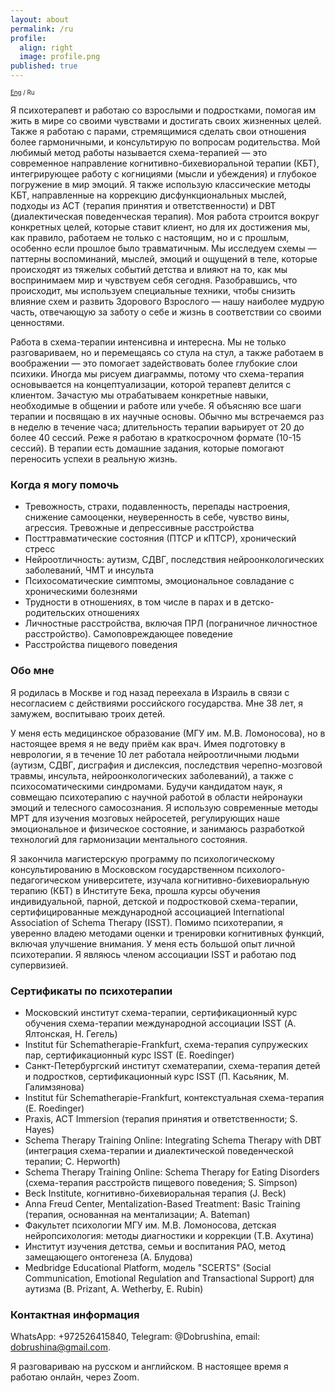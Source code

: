 ```yaml
---
layout: about
permalink: /ru
profile:
  align: right
  image: profile.png
published: true
---
```


<sub><sub>[Eng](index.md) / Ru</sub></sub>


Я психотерапевт и работаю со взрослыми и подростками, помогая им жить в мире со своими чувствами и достигать своих жизненных целей. Также я работаю с парами, стремящимися сделать свои отношения более гармоничными, и консультирую по вопросам родительства. Мой любимый метод работы называется схема-терапией&nbsp;— это современное направление когнитивно-бихевиоральной терапии (КБТ), интегрирующее работу с когнициями (мысли и убеждения) и глубокое погружение в мир эмоций. Я также использую классические методы КБТ, направленные на коррекцию дисфункциональных мыслей, подходы из ACT (терапия принятия и ответственности) и DBT (диалектическая поведенческая терапия). Моя работа строится вокруг конкретных целей, которые ставит клиент, но для их достижения мы, как правило, работаем не только с настоящим, но и с прошлым, особенно если прошлое было травматичным. Мы исследуем схемы&nbsp;— паттерны воспоминаний,  мыслей, эмоций и ощущений в теле, которые происходят из тяжелых событий детства и влияют на то, как мы воспринимаем мир и чувствуем себя сегодня. Разобравшись, что происходит, мы используем специальные техники, чтобы снизить влияние схем и развить Здорового Взрослого&nbsp;— нашу наиболее мудрую часть, отвечающую за заботу о себе и жизнь в соответствии со своими ценностями.

Работа в схема-терапии интенсивна и интересна. Мы не только разговариваем, но и перемещаясь со стула на стул, а также работаем в воображении&nbsp;— это помогает задействовать более глубокие слои психики. Иногда мы рисуем диаграммы, потому что схема-терапия основывается на концептуализации, которой терапевт делится с клиентом. Зачастую мы отрабатываем конкретные навыки, необходимые в общении и работе или учебе. Я объясняю все шаги терапии и посвящаю в их научные основы.  Обычно мы встречаемся раз в неделю в течение часа; длительность терапии варьирует от 20 до более 40 сессий. Реже я работаю в краткосрочном формате (10-15 сессий). В терапии есть домашние задания, которые помогают переносить успехи в реальную жизнь. 

### Когда я могу помочь
- Тревожность, страхи, подавленность, перепады настроения, снижение самооценки, неуверенность в себе, чувство вины, агрессия. Тревожные и депрессивные расстройства
- Посттравматические состояния (ПТСР и кПТСР), хронический стресс
- Нейроотличность: аутизм, СДВГ, последствия нейроонкологических заболеваний, ЧМТ и инсульта
- Психосоматические симптомы, эмоциональное совладание с хроническими болезнями
- Трудности в отношениях, в том числе в парах и в детско-родительских отношениях
- Личностные расстройства, включая ПРЛ (пограничное личностное расстройство). Самоповреждающее поведение
- Расстройства пищевого поведения


### Обо мне
Я родилась в Москве и год назад переехала в Израиль в связи с несогласием с действиями российского государства. Мне 38 лет, я замужем, воспитываю троих детей.

У меня есть медицинское образование (МГУ им. М.В. Ломоносова), но в настоящее время я не веду приём как врач. Имея подготовку в неврологии, я в течение 10 лет работала нейроотличными людьми (аутизм, СДВГ, дисграфия и дислексия, последствия черепно-мозговой травмы, инсульта, нейроонкологических заболеваний), а также с психосоматическими синдромами. Будучи кандидатом наук, я совмещаю психотерапию с научной работой в области нейронауки эмоций и телесного самосознания. Я использую современные методы МРТ для изучения мозговых нейросетей, регулирующих наше эмоциональное и физическое состояние, и занимаюсь разработкой технологий для гармонизации ментального состояния.

Я закончила магистерскую программу по психологическому консультированию в Московском государственном психолого-педагогическом университете, изучала когнитивно-бихевиоральную терапию (КБТ) в Институте Бека, прошла курсы обучения индивидуальной, парной, детской и подростковой схема-терапии, сертифицированные международной ассоциацией International Association of Schema Therapy (ISST). Помимо психотерапии, я уверенно владею методами оценки и тренировки когнитивных функций, включая улучшение внимания. У меня есть большой опыт личной психотерапии. Я являюсь членом ассоциации ISST и работаю под супервизией.

### Сертификаты по психотерапии
- Московский институт схема-терапии, сертификационный курс обучения схема-терапии международной ассоциации ISST (А. Ялтонская, Н. Гегель)
- Institut für Schematherapie-Frankfurt, схема-терапия супружеских пар, сертификационный курс ISST (E. Roedinger)
- Санкт-Петербургский институт схематерапии, схема-терапия детей и подростков, cертификационный курс ISST (П. Касьяник, М. Галимзянова)
- Institut für Schematherapie-Frankfurt, контекстуальная схема-терапия (E. Roedinger)
- Praxis, ACT Immersion (терапия принятия и ответственности; S. Hayes)
- Schema Therapy Training Online: Integrating Schema Therapy with DBT (интеграция схема-терапии и диалектической поведенческой терапии; C. Hepworth)
- Schema Therapy Training Online: Schema Therapy for Eating Disorders (схема-терапия расстройств пищевого поведения; S. Simpson)
- Beck Institute, когнитивно-бихевиоральная терапия (J. Beck)
- Anna Freud Center, Mentalization-Based Treatment: Basic Training (терапия, основанная на ментализации; A. Bateman)
- Факультет психологии МГУ им. М.В. Ломоносова, детская нейропсихология: методы диагностики и коррекции (Т.В. Ахутина)
- Институт изучения детства, семьи и воспитания РАО, метод замещающего онтогенеза (А. Блудова)
- Medbridge Educational Platform, модель "SCERTS" (Social Communication, Emotional Regulation and Transactional Support) для аутизма (B. Prizant, A. Wetherby, E. Rubin)

### Контактная информация
WhatsApp: +972526415840, Telegram: @Dobrushina, email: [dobrushina@gmail.com](mailto:dobrushina@gmail.com).

Я разговариваю на русском и английском. В настоящее время я работаю онлайн, через Zoom.